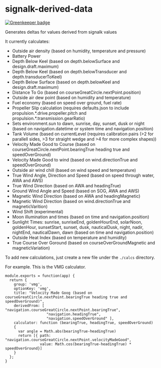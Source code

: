 # signalk-derived-data

[![Greenkeeper badge](https://badges.greenkeeper.io/sbender9/signalk-derived-data.svg)](https://greenkeeper.io/)


Generates deltas for values derived from  signalk values

It currently calculates:

 * Outside air density (based on humidity, temperature and pressure)
 * Battery Power
 * Depth Below Keel (based on depth.belowSurface and design.draft.maximum)
 * Depth Below Keel (based on depth.belowTransducer and depth.transducerToKeel)
 * Depth Below Surface (based on depth.belowKeel and design.draft.maximum)
 * Distance To Go (based on courseGreatCircle.nextPoint.position)
 * Outside air dew point (based on humidity and temperature)
 * Fuel economy (based on speed over ground, fuel rate)
 * Propeller Slip calculation (requires defaults.json to include propulsion.\*.drive.propeller.pitch and propulsion.\*.transmission.gearRatio)  
 * Sets environment.sun to dawn, sunrise, day, sunset, dusk or night (based on navigation.datetime or system time and navigation.position)
 * Tank Volume (based on currentLevel (requires calibration pairs (>2 for parallell sides, >3 for straight wedge and >4 for more complex shapes))
 * Velocity Made Good to Course (based on courseGreatCircle.nextPoint.bearingTrue heading true and speedOverGround)
 * Velocity Made Good to wind (based on wind.directionTrue and speedOverGround)
 * Outside air wind chill (based on wind speed and temperature)
 * True Wind Angle, Direction and Speed (based on speed through water, AWA and AWS)
 * True Wind Direction (based on AWA and headingTrue)
 * Ground Wind Angle and Speed (based on SOG, AWA and AWS)
 * Magnetic Wind Direction (based on AWA and headingMagnetic)
 * Magnetic Wind Direction (based on wind.directionTrue and magneticVarition)
 * Wind Shift (experimental)
 * Moon illumination and times (based on time and navigation.position)
 * Sunlight Times: sunrise, sunriseEnd, goldenHourEnd, solarNoon, goldenHour, sunsetStart, sunset, dusk, nauticalDusk, night, nadir, nightEnd, nauticalDawn, dawn (based on time and navigation.position)
 * Outside Heat Index (based on temperature and humidity)
 * True Course Over Goround (based on courseOverGroundMagnetic and magneticVariation)

To add new calculations, just create a new file under the `./calcs` directory.

For example. This is the VMG calculator.

```
module.exports = function(app) {
  return {
    group: 'vmg',
    optionKey: 'vmg',
    title: "Velocity Made Goog (based on courseGreatCircle.nextPoint.bearingTrue heading true and speedOverGround)",
    derivedFrom: [ "navigation.courseGreatCircle.nextPoint.bearingTrue",
                   "navigation.headingTrue",
                   "navigation.speedOverGround" ],
    calculator: function (bearingTrue, headingTrue, speedOverGround)
    {
      var angle = Math.abs(bearingTrue-headingTrue)
      return [{ path: "navigation.courseGreatCircle.nextPoint.velocityMadeGood",
                value: Math.cos(bearingTrue-headingTrue) * speedOverGround}]
    }
  };
}
```
